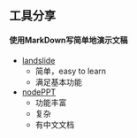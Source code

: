 ## 工具分享

#### 使用MarkDown写简单地演示文稿
* [landslide](https://github.com/adamzap/landslide)
    - 简单，easy to learn
    - 满足基本功能
* [nodePPT](https://github.com/ksky521/nodePPT)
    - 功能丰富
    - 复杂
    - 有中文文档